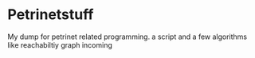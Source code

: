# Petrinetstuff
My dump for petrinet related programming. a script and a few algorithms like reachabiltiy graph incoming 
